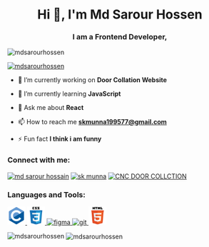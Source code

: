 <h1 align="center">Hi 👋, I'm Md Sarour Hossen</h1>
<h3 align="center">I am a Frontend Developer,</h3>

<p align="left"> <img src="https://komarev.com/ghpvc/?username=mdsarourhossen&label=Profile%20views&color=0e75b6&style=flat" alt="mdsarourhossen" /> </p>

<p align="left"> <a href="https://github.com/ryo-ma/github-profile-trophy"><img src="https://github-profile-trophy.vercel.app/?username=mdsarourhossen" alt="mdsarourhossen" /></a> </p>

- 🔭 I’m currently working on **Door Collation Website**

- 🌱 I’m currently learning **JavaScript**

- 💬 Ask me about **React**

- 📫 How to reach me **skmunna199577@gmail.com**

- ⚡ Fun fact **I think i am funny**

<h3 align="left">Connect with me:</h3>
<p align="left">
<a href="https://linkedin.com/in/md sarour hossain" target="blank"><img align="center" src="https://raw.githubusercontent.com/rahuldkjain/github-profile-readme-generator/master/src/images/icons/Social/linked-in-alt.svg" alt="md sarour hossain" height="30" width="40" /></a>
<a href="https://www.facebook.com/skmunna.munna.125" target="blank"><img align="center" src="https://raw.githubusercontent.com/rahuldkjain/github-profile-readme-generator/master/src/images/icons/Social/facebook.svg" alt="sk munna" height="30" width="40" /></a>
<a href="https://www.youtube.com/c/door collection" target="blank"><img align="center" src="https://raw.githubusercontent.com/rahuldkjain/github-profile-readme-generator/master/src/images/icons/Social/youtube.svg" alt="CNC DOOR COLLCTION" height="30" width="40" /></a>
</p>

<h3 align="left">Languages and Tools:</h3>
<p align="left"> <a href="https://www.cprogramming.com/" target="_blank" rel="noreferrer"> <img src="https://raw.githubusercontent.com/devicons/devicon/master/icons/c/c-original.svg" alt="c" width="40" height="40"/> </a> <a href="https://www.w3schools.com/css/" target="_blank" rel="noreferrer"> <img src="https://raw.githubusercontent.com/devicons/devicon/master/icons/css3/css3-original-wordmark.svg" alt="css3" width="40" height="40"/> </a> <a href="https://www.figma.com/" target="_blank" rel="noreferrer"> <img src="https://www.vectorlogo.zone/logos/figma/figma-icon.svg" alt="figma" width="40" height="40"/> </a> <a href="https://git-scm.com/" target="_blank" rel="noreferrer"> <img src="https://www.vectorlogo.zone/logos/git-scm/git-scm-icon.svg" alt="git" width="40" height="40"/> </a> <a href="https://www.w3.org/html/" target="_blank" rel="noreferrer"> <img src="https://raw.githubusercontent.com/devicons/devicon/master/icons/html5/html5-original-wordmark.svg" alt="html5" width="40" height="40"/> </a> </p>

<p><img align="left" src="https://github-readme-stats.vercel.app/api/top-langs?username=mdsarourhossen&show_icons=true&locale=en&layout=compact" alt="mdsarourhossen" /></p>

<p>&nbsp;<img align="center" src="https://github-readme-stats.vercel.app/api?username=mdsarourhossen&show_icons=true&locale=en" alt="mdsarourhossen" /></p>
